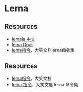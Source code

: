 # Lerna

## Resources

- [lernajs 中文](https://www.lernajs.cn/)
- [lerna Docs](https://lerna.js.org/docs/introduction)
- [lerna指令](http://www.febeacon.com/lerna-docs-zh-cn/routes/commands/)，大笑文档lerna命令集









## Resources
- [lerna指令](http://www.febeacon.com/lerna-docs-zh-cn/routes/commands/)，大笑文档
- [lerna 指令](http://www.febeacon.com/lerna-docs-zh-cn/routes/commands/)，大笑文档 lerna 命令集
